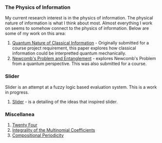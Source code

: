 ### The Physics of Information
My current research interest is in the physics of information. The physical nature of information is what I think about most. Almost everything I work on seems to somehow connect to the physics of information. Below are some of my work on this area:
1. [Quantum Nature of Classical Information](quantum_nature.pdf) - Originally submitted for a course project requirement, this paper explores how classical information could be interpretted quantum mechanically.
2. [Newcomb's Problem and Entanglement](quantum_newcomb.pdf) - explores Newcomb's Problem from a quantum perspective. This was also submitted for a course.

### Slider
Slider is an attempt at a fuzzy logic based evaluation system. This is a work in progress.
1. [Slider](slider-2.pdf) - is a detailing of the ideas that inspired slider.

### Miscellanea
1. [Twenty Four](twenty_four.pdf)
2. [Integrality of the Multinomial Coefficients](multinomial_integrality.pdf)
3. [Compositional Periodicity](compositional_periodicity.pdf)
